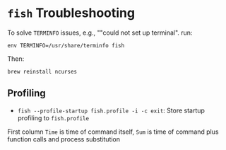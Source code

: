 # `fish` Troubleshooting

To solve `TERMINFO` issues, e.g., ""could not set up terminal". run:

    env TERMINFO=/usr/share/terminfo fish

Then:

    brew reinstall ncurses

## Profiling

- `fish --profile-startup fish.profile -i -c exit`: Store startup profiling to `fish.profile`

First column `Time` is time of command itself, `Sum` is time of command plus function calls and process substitution
